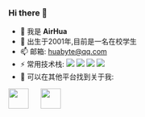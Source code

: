 ### Hi there 👋

- 🔭 我是 **AirHua**
- 🌱 出生于2001年,目前是一名在校学生
- 📫 邮箱: [huabyte@qq.com](http://wpa.qq.com/msgrd?v=3&uin=3301833942&site=qq&menu=yes)
- ⚡ 常用技术栈: 
![](https://img.shields.io/badge/-JavaScript-e5cd0c?style=flat-square&logo=JavaScript&labelColor=f7df1e&logoColor=000)
![](https://img.shields.io/badge/-Vue.js-29beb0?style=flat-square&logo=vue.js&labelColor=ffffff&color=4FC08D)
![](https://img.shields.io/badge/-React-29beb0?style=flat-square&logo=React&labelColor=ffffff&color=61DAFB)
![](https://img.shields.io/badge/-Nodejs-43853d?style=flat-square&logo=Node.js&logoColor=white)
- 📮 可以在其他平台找到关于我:

<code><a href="https://space.bilibili.com/450443708"><img height="40" src="https://love.huabyte.com/src/jsm/bilibili.jpg"></a></code>
<code><a href="https://juejin.cn/user/1231918073125544" style="margin-left: 20px"><img height="40" src="https://love.huabyte.com/src/jsm/juejin.png"></a></code>

